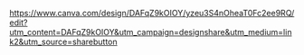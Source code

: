 https://www.canva.com/design/DAFqZ9kOIOY/yzeu3S4nOheaT0Fc2ee9RQ/edit?utm_content=DAFqZ9kOIOY&utm_campaign=designshare&utm_medium=link2&utm_source=sharebutton